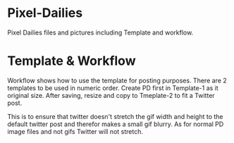 # Pixel-Dailies
Pixel Dailies files and pictures including Template and workflow.

# Template & Workflow
Workflow shows how to use the template for posting purposes.
There are 2 templates to be used in numeric order.
Create PD first in Template-1 as it original size. After saving, resize and copy to Tmeplate-2 to fit a Twitter post.

This is to ensure that twitter doesn't stretch the gif width and height to the default twitter post and therefor makes a small gif blurry.
As for normal PD image files and not gifs Twitter will not stretch.
